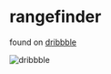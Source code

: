 # rangefinder


found on [dribbble](https://dribbble.com/shots/2445515-Rangefinder-V2)


![dribbble](rangefinder_v2_pixels.jpg)
